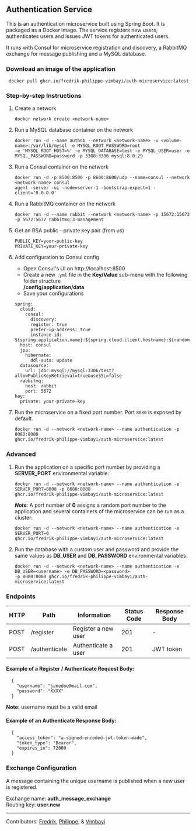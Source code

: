 ## Authentication Service

This is an authentication microservice built using Spring Boot. It is packaged as a Docker image. The service registers
new users, authenticates users and issues JWT tokens for authenticated users.

It runs with Consul for microservice registration and discovery, a RabbitMQ exchange for message publishing and a
MySQL database.

### Download an image of the application
   ```
    docker pull ghcr.io/fredrik-philippe-vimbayi/auth-microservice:latest
   ```

### Step-by-step Instructions
1. Create a network
    ```
    docker network create <network-name>
    ```
2. Run a MySQL database container on the network
   ```
   docker run -d --name authdb --network <network-name> -v <volume-name>:/var/lib/mysql -e MYSQL_ROOT_PASSWORD=root
   -e 'MYSQL_ROOT_HOST=%' -e MYSQL_DATABASE=test -e MYSQL_USER=user -e MYSQL_PASSWORD=password -p 3308:3306 mysql:8.0.29

   ```
3. Run a Consul container on the network
    ```
    docker run -d -p 8500:8500 -p 8600:8600/udp --name=consul --network <network-name> consul
    agent -server -ui -node=server-1 -bootstrap-expect=1 -client='0.0.0.0'
    ```
4. Run a RabbitMQ container on the network
   ```
   docker run -d --name rabbit --network <network-name> -p 15672:15672 -p 5672:5672 rabbitmq:3-management
   ``` 
5. Get an RSA public - private key pair (from us)
    ```
    PUBLIC_KEY=your-public-key
    PRIVATE_KEY=your-private-key
    ```
6. Add configuration to Consul config
   * Open Consul's UI on http://localhost:8500
   * Create a new `.yml` file in the **Key/Value** sub-menu with the following folder structure    
     **/config/application/data**
   * Save your configurations
   ```
   spring:
     cloud:
       consul:
         discovery:
         register: true
         prefer-ip-address: true
         instance-id: ${spring.application.name}:${spring.cloud.client.hostname}:${random.int[1,999999]}
     host: consul
     jpa:
       hibernate:
         ddl-auto: update
     datasource:
       url: jdbc:mysql://mysql:3306/test?allowPublicKeyRetrieval=true&useSSL=false
     rabbitmq:
       host: rabbit
       port: 5672
   key:
     private: your-private-key
   ```

7. Run the microservice on a fixed port number. Port `8080` is exposed by default.
   ```
   docker run -d --network <network-name> --name authentication -p 8080:8080
   ghcr.io/fredrik-philippe-vimbayi/auth-microservice:latest
   ```

### Advanced

1. Run the application on a specific port number by providing a **SERVER_PORT** environmental variable:
   ```
   docker run -d --network <network-name> --name authentication -e SERVER_PORT=8088 -p 8088:8088
   ghcr.io/fredrik-philippe-vimbayi/auth-microservice:latest
   ``` 

   _**Note**_: A port number of **0** assigns a random port number to the application and several containers of the
   microservice can be run as a cluster:
   ```
   docker run -d --network <network-name> --name authentication -e SERVER_PORT=0
   ghcr.io/fredrik-philippe-vimbayi/auth-microservice:latest
   ``` 
2. Run the database with a custom user and password and provide the same values as **DB_USER** and **DB_PASSWORD**
   environmental variables.
   ```
   docker run -d --network <network-name> --name authentication -e DB_USER=<username> -e DB_PASSWORD=<password> 
   -p 8080:8080 ghcr.io/fredrik-philippe-vimbayi/auth-microservice:latest
   ``` 

### Endpoints

| HTTP | Path          | Information         | Status Code | Response Body |
|------|---------------|---------------------|-------------|---------------|
| POST | /register     | Register a new user | 201         | -             |
| POST | /authenticate | Authenticate a user | 201         | JWT token     |

#### Example of a Register / Authenticate Request Body:
```
  {
    "username": "janedoe@mail.com",
    "password": "XXXX"
  }
```

**Note:** username must be a valid email

#### Example of an Authenticate Response Body:

```
  {
    "access_token": "a-signed-encoded-jwt-token-made",
    "token_type": "Bearer",
    "expires_in": 72000
  }
```

### Exchange Configuration

A message containing the unique username is published when a new user is registered.

Exchange name: **auth_message_exchange**   
Routing key: **user.new**
______________________________________________________________________________________________________________________________________________________________________________       
Contributors: [Fredrik](https://github.com/ErikssonF), [Philippe](https://github.com/Philippevial),
& [Vimbayi](https://github.com/Vimbayinashe)
